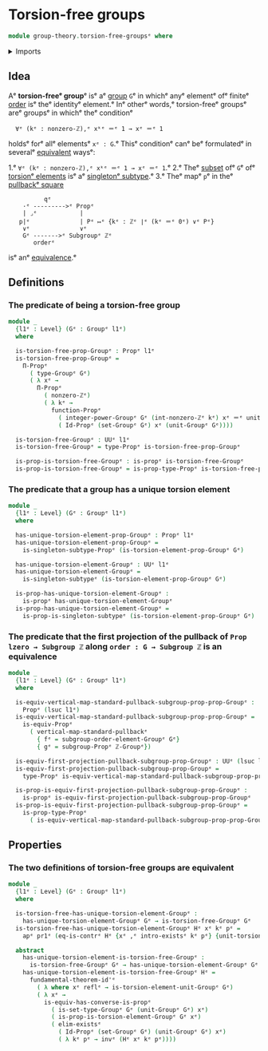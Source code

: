 # Torsion-free groups

```agda
module group-theory.torsion-free-groupsᵉ where
```

<details><summary>Imports</summary>

```agda
open import elementary-number-theory.group-of-integersᵉ
open import elementary-number-theory.nonzero-integersᵉ

open import foundation.action-on-identifications-functionsᵉ
open import foundation.contractible-typesᵉ
open import foundation.dependent-pair-typesᵉ
open import foundation.equivalencesᵉ
open import foundation.existential-quantificationᵉ
open import foundation.fundamental-theorem-of-identity-typesᵉ
open import foundation.identity-typesᵉ
open import foundation.logical-equivalencesᵉ
open import foundation.propositionsᵉ
open import foundation.setsᵉ
open import foundation.singleton-subtypesᵉ
open import foundation.standard-pullbacksᵉ
open import foundation.universe-levelsᵉ

open import group-theory.groupsᵉ
open import group-theory.integer-powers-of-elements-groupsᵉ
open import group-theory.orders-of-elements-groupsᵉ
open import group-theory.subgroupsᵉ
open import group-theory.torsion-elements-groupsᵉ
```

</details>

## Idea

Aᵉ **torsion-freeᵉ group**ᵉ isᵉ aᵉ [group](group-theory.groups.mdᵉ) `G`ᵉ in whichᵉ anyᵉ
elementᵉ ofᵉ finiteᵉ [order](group-theory.orders-of-elements-groups.mdᵉ) isᵉ theᵉ
identityᵉ element.ᵉ Inᵉ otherᵉ words,ᵉ torsion-freeᵉ groupsᵉ areᵉ groupsᵉ in whichᵉ theᵉ
conditionᵉ

```text
  ∀ᵉ (kᵉ : nonzero-ℤ),ᵉ xᵏᵉ ＝ᵉ 1 → xᵉ ＝ᵉ 1
```

holdsᵉ forᵉ allᵉ elementsᵉ `xᵉ : G`.ᵉ Thisᵉ conditionᵉ canᵉ beᵉ formulatedᵉ in severalᵉ
[equivalent](foundation.logical-equivalences.mdᵉ) waysᵉ:

1.ᵉ `∀ᵉ (kᵉ : nonzero-ℤ),ᵉ xᵏᵉ ＝ᵉ 1 → xᵉ ＝ᵉ 1`.ᵉ
2.ᵉ Theᵉ [subset](group-theory.subsets-groups.mdᵉ) ofᵉ `G`ᵉ ofᵉ
   [torsionᵉ elements](group-theory.torsion-elements-groups.mdᵉ) isᵉ aᵉ
   [singletonᵉ subtype](foundation.singleton-subtypes.md).ᵉ
3.ᵉ Theᵉ mapᵉ `p`ᵉ in theᵉ [pullbackᵉ square](foundation-core.pullbacks.mdᵉ)
   ```text
             qᵉ
       ·ᵉ --------->ᵉ Propᵉ
       | ⌟ᵉ            |
      p|ᵉ              | Pᵉ ↦ᵉ {kᵉ : ℤᵉ ∣ᵉ (kᵉ ＝ᵉ 0ᵉ) ∨ᵉ Pᵉ}
       ∨ᵉ              ∨ᵉ
       Gᵉ ------->ᵉ Subgroupᵉ ℤᵉ
          orderᵉ
   ```
   isᵉ anᵉ [equivalence](foundation.equivalences.md).ᵉ

## Definitions

### The predicate of being a torsion-free group

```agda
module _
  {l1ᵉ : Level} (Gᵉ : Groupᵉ l1ᵉ)
  where

  is-torsion-free-prop-Groupᵉ : Propᵉ l1ᵉ
  is-torsion-free-prop-Groupᵉ =
    Π-Propᵉ
      ( type-Groupᵉ Gᵉ)
      ( λ xᵉ →
        Π-Propᵉ
          ( nonzero-ℤᵉ)
          ( λ kᵉ →
            function-Propᵉ
              ( integer-power-Groupᵉ Gᵉ (int-nonzero-ℤᵉ kᵉ) xᵉ ＝ᵉ unit-Groupᵉ Gᵉ)
              ( Id-Propᵉ (set-Groupᵉ Gᵉ) xᵉ (unit-Groupᵉ Gᵉ))))

  is-torsion-free-Groupᵉ : UUᵉ l1ᵉ
  is-torsion-free-Groupᵉ = type-Propᵉ is-torsion-free-prop-Groupᵉ

  is-prop-is-torsion-free-Groupᵉ : is-propᵉ is-torsion-free-Groupᵉ
  is-prop-is-torsion-free-Groupᵉ = is-prop-type-Propᵉ is-torsion-free-prop-Groupᵉ
```

### The predicate that a group has a unique torsion element

```agda
module _
  {l1ᵉ : Level} (Gᵉ : Groupᵉ l1ᵉ)
  where

  has-unique-torsion-element-prop-Groupᵉ : Propᵉ l1ᵉ
  has-unique-torsion-element-prop-Groupᵉ =
    is-singleton-subtype-Propᵉ (is-torsion-element-prop-Groupᵉ Gᵉ)

  has-unique-torsion-element-Groupᵉ : UUᵉ l1ᵉ
  has-unique-torsion-element-Groupᵉ =
    is-singleton-subtypeᵉ (is-torsion-element-prop-Groupᵉ Gᵉ)

  is-prop-has-unique-torsion-element-Groupᵉ :
    is-propᵉ has-unique-torsion-element-Groupᵉ
  is-prop-has-unique-torsion-element-Groupᵉ =
    is-prop-is-singleton-subtypeᵉ (is-torsion-element-prop-Groupᵉ Gᵉ)
```

### The predicate that the first projection of the pullback of `Prop lzero → Subgroup ℤ` along `order : G → Subgroup ℤ` is an equivalence

```agda
module _
  {l1ᵉ : Level} (Gᵉ : Groupᵉ l1ᵉ)
  where

  is-equiv-vertical-map-standard-pullback-subgroup-prop-prop-Groupᵉ :
    Propᵉ (lsuc l1ᵉ)
  is-equiv-vertical-map-standard-pullback-subgroup-prop-prop-Groupᵉ =
    is-equiv-Propᵉ
      ( vertical-map-standard-pullbackᵉ
        { fᵉ = subgroup-order-element-Groupᵉ Gᵉ}
        { gᵉ = subgroup-Propᵉ ℤ-Groupᵉ})

  is-equiv-first-projection-pullback-subgroup-prop-Groupᵉ : UUᵉ (lsuc l1ᵉ)
  is-equiv-first-projection-pullback-subgroup-prop-Groupᵉ =
    type-Propᵉ is-equiv-vertical-map-standard-pullback-subgroup-prop-prop-Groupᵉ

  is-prop-is-equiv-first-projection-pullback-subgroup-prop-Groupᵉ :
    is-propᵉ is-equiv-first-projection-pullback-subgroup-prop-Groupᵉ
  is-prop-is-equiv-first-projection-pullback-subgroup-prop-Groupᵉ =
    is-prop-type-Propᵉ
      ( is-equiv-vertical-map-standard-pullback-subgroup-prop-prop-Groupᵉ)
```

## Properties

### The two definitions of torsion-free groups are equivalent

```agda
module _
  {l1ᵉ : Level} (Gᵉ : Groupᵉ l1ᵉ)
  where

  is-torsion-free-has-unique-torsion-element-Groupᵉ :
    has-unique-torsion-element-Groupᵉ Gᵉ → is-torsion-free-Groupᵉ Gᵉ
  is-torsion-free-has-unique-torsion-element-Groupᵉ Hᵉ xᵉ kᵉ pᵉ =
    apᵉ pr1ᵉ (eq-is-contrᵉ Hᵉ {xᵉ ,ᵉ intro-existsᵉ kᵉ pᵉ} {unit-torsion-element-Groupᵉ Gᵉ})

  abstract
    has-unique-torsion-element-is-torsion-free-Groupᵉ :
      is-torsion-free-Groupᵉ Gᵉ → has-unique-torsion-element-Groupᵉ Gᵉ
    has-unique-torsion-element-is-torsion-free-Groupᵉ Hᵉ =
      fundamental-theorem-id'ᵉ
        ( λ where xᵉ reflᵉ → is-torsion-element-unit-Groupᵉ Gᵉ)
        ( λ xᵉ →
          is-equiv-has-converse-is-propᵉ
            ( is-set-type-Groupᵉ Gᵉ (unit-Groupᵉ Gᵉ) xᵉ)
            ( is-prop-is-torsion-element-Groupᵉ Gᵉ xᵉ)
            ( elim-existsᵉ
              ( Id-Propᵉ (set-Groupᵉ Gᵉ) (unit-Groupᵉ Gᵉ) xᵉ)
              ( λ kᵉ pᵉ → invᵉ (Hᵉ xᵉ kᵉ pᵉ))))
```